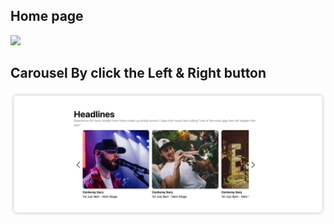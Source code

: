 <!--
 * @Date: 2023-07-19 14:32:30
 * @Author: Bruce Hsu
 * @Description: 
-->
## Home page

<img src="./images/home.png">

## Carousel By click the Left & Right button

<img src="./images/carousel.png">


